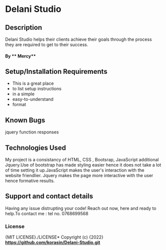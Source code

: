 # Delani Studio
## Description
Delani Studio helps their clients achieve their goals through 
the process they are required to get to their success.
#### By ** Mercy**
## Setup/Installation Requirements
* This is a great place
* to list setup instructions
* in a simple
* easy-to-understand
* format
  
## Known Bugs
jquery function responses
## Technologies Used
My project is a consistancy of HTML, CSS , Bootsrap, JavaScript additional Jquery.Use of bootstrap has made styling easier hence it does not take a lot of time setting it up.JavaScript makes the user's interaction with the website friendlier. Jquery makes the page more interactive with the user hence formative results.
## Support and contact details
Having any issue distrupting your code!
Reach out now, here and ready to help.To contact me :
tel no. 0768699568
### License
{MIT LICENSE}./LICENSE*
Copyright (c) {2022} **https://github.com/korasin/Delani-Studio.git**

